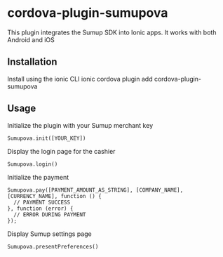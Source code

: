 # cordova-plugin-sumupova

This plugin integrates the Sumup SDK into Ionic apps. It works with both Android and iOS

## Installation
Install using the ionic CLI
ionic cordova plugin add cordova-plugin-sumupova

## Usage
Initialize the plugin with your Sumup merchant key
```
Sumupova.init([YOUR_KEY])
```

Display the login page for the cashier
```
Sumupova.login()
```

Initialize the payment
```
Sumupova.pay([PAYMENT_AMOUNT_AS_STRING], [COMPANY_NAME], [CURRENCY_NAME], function () {
  // PAYMENT SUCCESS
}, function (error) {
  // ERROR DURING PAYMENT
});
```
Display Sumup settings page
```
Sumupova.presentPreferences()
```
